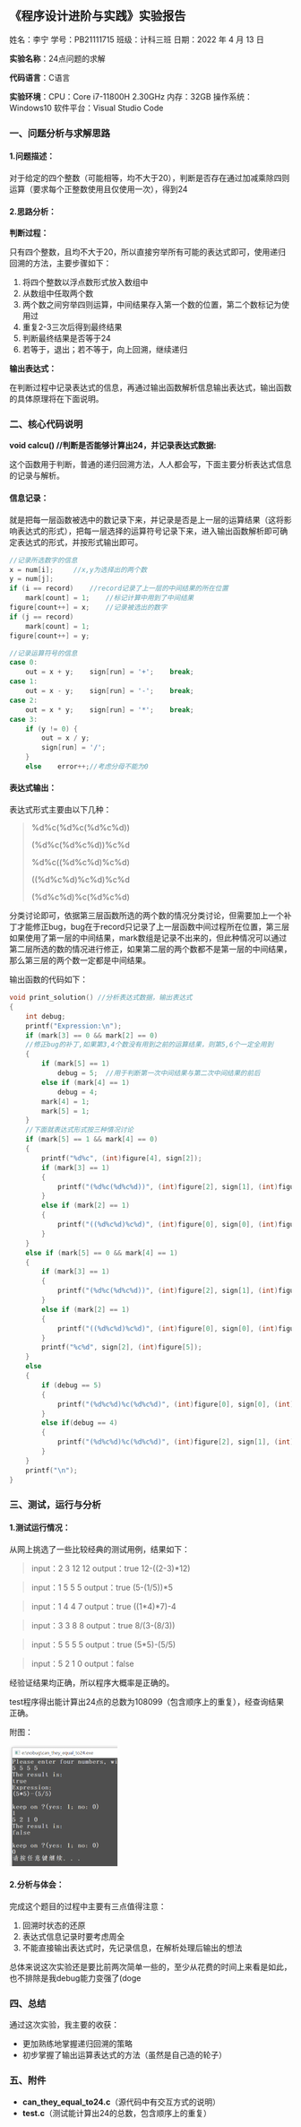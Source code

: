 ## 《程序设计进阶与实践》实验报告

姓名：李宁			学号：PB21111715			班级：计科三班			日期：2022 年 4 月 13 日

**实验名称**：24点问题的求解

**代码语言**：C语言

**实验环境**：CPU：Core i7-11800H 2.30GHz	内存：32GB	操作系统：Windows10	软件平台：Visual Studio Code

### 一、问题分析与求解思路

#### 1.问题描述：

对于给定的四个整数（可能相等，均不大于20），判断是否存在通过加减乘除四则运算（要求每个正整数使用且仅使用一次），得到24

#### 2.思路分析：

**判断过程：**

只有四个整数，且均不大于20，所以直接穷举所有可能的表达式即可，使用递归回溯的方法，主要步骤如下：

1. 将四个整数以浮点数形式放入数组中
2. 从数组中任取两个数
3. 两个数之间穷举四则运算，中间结果存入第一个数的位置，第二个数标记为使用过
4. 重复2-3三次后得到最终结果
5. 判断最终结果是否等于24
6. 若等于，退出；若不等于，向上回溯，继续递归

**输出表达式：**

在判断过程中记录表达式的信息，再通过输出函数解析信息输出表达式，输出函数的具体原理将在下面说明。

### 二、核心代码说明

**void calcu() //判断是否能够计算出24，并记录表达式数据:**

这个函数用于判断，普通的递归回溯方法，人人都会写，下面主要分析表达式信息的记录与解析。

#### 信息记录：

就是把每一层函数被选中的数记录下来，并记录是否是上一层的运算结果（这将影响表达式的形式），把每一层选择的运算符号记录下来，进入输出函数解析即可确定表达式的形式，并按形式输出即可。

```c
//记录所选数字的信息
x = num[i];		//x,y为选择出的两个数
y = num[j];
if (i == record)	//record记录了上一层的中间结果的所在位置
	mark[count] = 1;	//标记计算中用到了中间结果
figure[count++] = x;	//记录被选出的数字
if (j == record)
	mark[count] = 1;
figure[count++] = y;
```

```c
//记录运算符号的信息
case 0:
	out = x + y;	sign[run] = '+';	break;
case 1:
	out = x - y;	sign[run] = '-';	break;
case 2:
	out = x * y;	sign[run] = '*';	break;
case 3:
	if (y != 0) {
		out = x / y;
		sign[run] = '/';
	}
	else	error++;//考虑分母不能为0
```

#### 表达式输出：

表达式形式主要由以下几种：

> %d%c(%d%c(%d%c%d))
>
> (%d%c(%d%c%d))%c%d
>
> %d%c((%d%c%d)%c%d)
>
> ((%d%c%d)%c%d)%c%d
>
> (%d%c%d)%c(%d%c%d)

分类讨论即可，依据第三层函数所选的两个数的情况分类讨论，但需要加上一个补丁才能修正bug，bug在于record只记录了上一层函数中间过程所在位置，第三层如果使用了第一层的中间结果，mark数组是记录不出来的，但此种情况可以通过第二层所选的数的情况进行修正，如果第二层的两个数都不是第一层的中间结果，那么第三层的两个数一定都是中间结果。

输出函数的代码如下：

```c
void print_solution() //分析表达式数据，输出表达式
{
	int debug;
	printf("Expression:\n");
	if (mark[3] == 0 && mark[2] == 0)	
	//修正bug的补丁,如果第3,4个数没有用到之前的运算结果，则第5,6个一定全用到
	{
		if (mark[5] == 1)
			debug = 5;	//用于判断第一次中间结果与第二次中间结果的前后
		else if (mark[4] == 1)
			debug = 4;
		mark[4] = 1;
		mark[5] = 1;
	}
	//下面就表达式形式按三种情况讨论
	if (mark[5] == 1 && mark[4] == 0)
	{
		printf("%d%c", (int)figure[4], sign[2]);
		if (mark[3] == 1)
		{
			printf("(%d%c(%d%c%d))", (int)figure[2], sign[1], (int)figure[0], sign[0], (int)figure[1]);
		}
		else if (mark[2] == 1)
		{
			printf("((%d%c%d)%c%d)", (int)figure[0], sign[0], (int)figure[1], sign[1], (int)figure[3]);
		}
	}
	else if (mark[5] == 0 && mark[4] == 1)
	{
		if (mark[3] == 1)
		{
			printf("(%d%c(%d%c%d))", (int)figure[2], sign[1], (int)figure[0], sign[0], (int)figure[1]);
		}
		else if (mark[2] == 1)
		{
			printf("((%d%c%d)%c%d)", (int)figure[0], sign[0], (int)figure[1], sign[1], (int)figure[3]);
		}
		printf("%c%d", sign[2], (int)figure[5]);
	}
	else
	{
		if (debug == 5)
		{
			printf("(%d%c%d)%c(%d%c%d)", (int)figure[0], sign[0], (int)figure[1], sign[2], (int)figure[2], sign[1], (int)figure[3]);
		}
		else if(debug == 4)
		{
			printf("(%d%c%d)%c(%d%c%d)", (int)figure[2], sign[1], (int)figure[3], sign[2], (int)figure[0], sign[0], (int)figure[1]);
		}
	}
	printf("\n");
}
```

###  三、测试，运行与分析

#### 1.测试运行情况：

从网上挑选了一些比较经典的测试用例，结果如下：

> input：2 3 12 12
>output：true	12-((2-3)*12)

> input：1 5 5 5
>output：true	(5-(1/5))*5

> input：1 4 4 7
>output：true	((1\*4)*7)-4

> input：3 3 8 8
> output：true	8/(3-(8/3))

> input：5 5 5 5
> output：true	(5*5)-(5/5)

> input：5 2 1 0
>output：false

经验证结果均正确，所以程序大概率是正确的。

test程序得出能计算出24点的总数为108099（包含顺序上的重复），经查询结果正确。

附图：

 <img src="./image-20220414224544113.png" style="zoom:50%;" />

#### 2.分析与体会：

完成这个题目的过程中主要有三点值得注意：

1. 回溯时状态的还原
2. 表达式信息记录时要考虑周全
3. 不能直接输出表达式时，先记录信息，在解析处理后输出的想法

总体来说这次实验还是要比前两次简单一些的，至少从花费的时间上来看是如此，也不排除是我debug能力变强了(doge

### 四、总结

通过这次实验，我主要的收获：

- 更加熟练地掌握递归回溯的策略
- 初步掌握了输出运算表达式的方法（虽然是自己造的轮子）

### 五、附件

- **can_they_equal_to24.c**（源代码中有交互方式的说明）
- **test.c**（测试能计算出24的总数，包含顺序上的重复）

